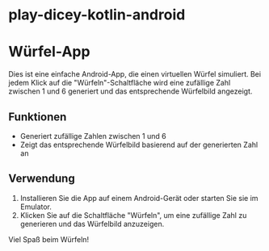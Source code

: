 # play-dicey-kotlin-android
# Würfel-App

Dies ist eine einfache Android-App, die einen virtuellen Würfel simuliert. Bei jedem Klick auf die "Würfeln"-Schaltfläche wird eine zufällige Zahl zwischen 1 und 6 generiert und das entsprechende Würfelbild angezeigt.

## Funktionen

- Generiert zufällige Zahlen zwischen 1 und 6
- Zeigt das entsprechende Würfelbild basierend auf der generierten Zahl an

## Verwendung

1. Installieren Sie die App auf einem Android-Gerät oder starten Sie sie im Emulator.
2. Klicken Sie auf die Schaltfläche "Würfeln", um eine zufällige Zahl zu generieren und das Würfelbild anzuzeigen.

Viel Spaß beim Würfeln!





